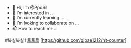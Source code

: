 - 👋 Hi, I’m @PpoSil
- 👀 I’m interested in ...
- 🌱 I’m currently learning ...
- 💞️ I’m looking to collaborate on ...
- 📫 How to reach me ...

<!---
PpoSil/PpoSil is a ✨ special ✨ repository because its `README.md` (this file) appears on your GitHub profile.
You can click the Preview link to take a look at your changes.
--->
#복실복실
! [토토로](https://c.wallhere.com/photos/44/7a/anime_Studio_Ghibli_My_Neighbor_Totoro-17736.jpg!d)
[https://github.com/gjbae1212/hit-counter]
